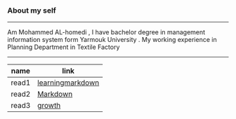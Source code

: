 ### About my self ###
-----
Am Mohammed AL-homedi , I have bachelor degree in management information system form Yarmouk University . My working experience in Planning Department in Textile Factory

------


| name | link |
| ----------- | ----------- |
| read1 | [learningmarkdown](learingmarkdown) 
| read2 | [Markdown](markdown) |
| read3 | [growth](growthMindset) |
